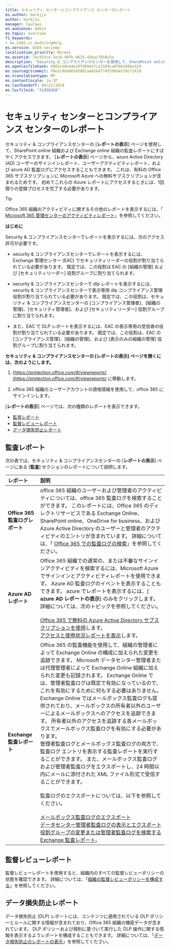 ```yaml
---
title: セキュリティ センターとコンプライアンス センターのレポート
ms.author: markjjo
author: markjjo
manager: laurawi
ms.audience: Admin
ms.topic: overview
f1_keywords:
- ms.o365.cc.AuditingHelp
ms.service: O365-seccomp
localization_priority: Normal
ms.assetid: 7acd33ce-1ec8-49fb-b625-43bac7b58c5a
description: 'Security & コンプライアンスセンターを使用して、SharePoint online および Exchange online 組織のさまざまなレポートと、Azure Active Directory レポートを取得します。  '
ms.openlocfilehash: b902ce8e44e20fdb9e5fc22189ca07b6168be329
ms.sourcegitcommit: f0e3c9de0b545081a4d264f74559b941f6c71410
ms.translationtype: MT
ms.contentlocale: ja-JP
ms.lasthandoff: 04/22/2019
ms.locfileid: "31958268"
---
```

# <a name="reports-in-the-security--compliance-center"></a>セキュリティ センターとコンプライアンス センターのレポート

セキュリティ & コンプライアンスセンターの [**レポートの表示**] ページを使用して、SharePoint online 組織および Exchange online 組織の監査レポートにすばやくアクセスできます。 [**レポートの表示**] ページから、azure Active Directory (AD) ユーザーのサインインレポート、ユーザーアクティビティレポート、および azure AD 監査ログにアクセスすることもできます。 これは、有料の Office 365 サブスクリプションに Microsoft Azure への無料サブスクリプションが含まれるためです。 初めてこれらの Azure レポートにアクセスするときには、1回限りの登録プロセスを完了する必要があります。 
  
> [!TIP]
> Office 365 組織のアクティビティに関するその他のレポートを表示するには、「 [Microsoft 365 管理センターのアクティビティレポート](https://support.office.com/article/0d6dfb17-8582-4172-a9a9-aed798150263)」を参照してください。 
  
 **はじめに**
  
Security & コンプライアンスセンターでレポートを表示するには、次のアクセス許可が必要です。
  
- security & コンプライアンスセンターでレポートを表示するには、Exchange 管理センター (EAC) でセキュリティリーダーの役割が割り当てられている必要があります。 既定では、この役割は EAC の [組織の管理] および [セキュリティリーダー] 役割グループに割り当てられます。
    
- security & コンプライアンスセンターで dlp レポートを表示するには、security & コンプライアンスセンターで表示専用 dlp コンプライアンス管理役割が割り当てられている必要があります。 既定では、この役割は、セキュリティ & コンプライアンスセンターの [コンプライアンス管理者]、[組織の管理]、[セキュリティ管理者]、および [セキュリティリーダー] 役割グループに割り当てられます。

- また、EAC で DLP レポートを表示するには、EAC の表示専用の受信者の役割が割り当てられている必要があります。 既定では、この役割は、EAC の [コンプライアンス管理]、[組織の管理]、および [表示のみの組織の管理] 役割グループに割り当てられます。
  
 **セキュリティ & コンプライアンスセンターの [レポートの表示] ページを開くには、次のようにします。**
  
1. [https://protection.office.com/#/viewreports](https://protection.office.com/#/viewreports) に移動します。
    
2. office 365 組織のユーザーアカウントの資格情報を使用して、office 365 にサインインします。
    
[**レポートの表示**] ページでは、次の種類のレポートを表示できます。 
  
- [監査レポート](#auditing-reports)
- [監督レビューレポート](#supervisory-review-report)
- [データ損失防止レポート](#data-loss-prevention-reports)
    
## <a name="auditing-reports"></a>監査レポート

次の表では、セキュリティ & コンプライアンスセンターの [**レポートの表示**] ページにある [**監査**] セクションのレポートについて説明します。 
  
|**レポート**|**説明**|
|:-----|:-----|
|**Office 365 監査ログレポート** <br/> |office 365 組織のユーザーおよび管理者のアクティビティについては、office 365 監査ログを検索することができます。 このレポートには、Office 365 のディレクトリサービスである Exchange Online、SharePoint online、OneDrive for business、および Azure Active Directory のユーザーと管理者のアクティビティのエントリが含まれています。 詳細については、「 [Office 365 での監査ログの検索](search-the-audit-log-in-security-and-compliance.md)」を参照してください。  <br/> |
|**Azure AD レポート** <br/> |Office 365 組織での通常の、または不審なサインインアクティビティを検索するには、Microsoft Azure でサインインとアクティビティレポートを使用できます。 Azure AD 監査ログのイベントを表示することもできます。 azure でレポートを表示するには、[ **azure AD レポートの表示**] のみをクリックします。 詳細については、次のトピックを参照してください。 <br/><br/>[Office 365 で無料の Azure Active Directory サブスクリプションを使用](use-your-free-azure-ad-subscription-in-office-365.md)します。 <br/> [アクセスと使用状況レポートを表示](http://go.microsoft.com/fwlink/p/?LinkId=506902)します。  <br/> |
|**Exchange 監査レポート** <br/> | Office 365 の監査機能を使用して、組織の管理者によって Exchange Online の構成に加えられた変更を追跡できます。 Microsoft データセンター管理者または代理管理者によって Exchange Online 組織に加えられた変更も記録されます。 Exchange Online では、管理者監査ログは既定で有効になっているので、これを有効にするために何もする必要はありません。 Exchange Online ではメールボックス監査ログも提供されており、メールボックスの所有者以外のユーザーによるメールボックスへのアクセスを追跡できます。 所有者以外のアクセスを追跡する各メールボックスでメールボックス監査ログを有効にする必要があります。  <br/>  管理者監査ログとメールボックス監査ログの両方で、監査ログ エントリを表示する監査レポートを実行することができます。 また、メールボックス監査ログおよび管理者監査ログをエクスポートし、24 時間以内にメールに添付された XML ファイル形式で受信することができます。 <br/><br/>監査ログのエクスポートについては、以下を参照してください。  <br/><br/> [メールボックス監査ログのエクスポート](http://go.microsoft.com/fwlink/p/?LinkID=404104) <br/> [データセンター管理者監査ログの表示とエクスポート](http://go.microsoft.com/fwlink/p/?LinkId=404109) <br/> [役割グループの変更または管理者監査ログを検索する](http://go.microsoft.com/fwlink/p/?LinkId=404105) <br/>   [Exchange 監査レポート](http://go.microsoft.com/fwlink/p/?LinkID=395232)。  <br/> |
   
## <a name="supervisory-review-report"></a>監督レビューレポート

監督レビューレポートを使用すると、組織内のすべての監督レビューポリシーの状態を確認できます。 詳細については、「[組織の監督レビューポリシーを構成する](configure-supervision-policies.md)」を参照してください。
  
## <a name="data-loss-prevention-reports"></a>データ損失防止レポート

データ損失防止 (DLP) レポートには、コンテンツに適用されている DLP ポリシーとルールに関する情報が含まれており、Office 365 組織の機密データが含まれています。 DLP ポリシーおよび規則に基づいて実行した DLP 操作に関する情報を表示するようレポートを構成することもできます。 詳細については、「[データ損失防止のレポートの表示](view-the-dlp-reports.md)」を参照してください。

